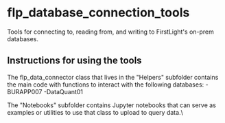 # flp_database_connection_tools
Tools for connecting to, reading from, and writing to FirstLight's on-prem databases.

## Instructions for using the tools
The flp_data_connector class that lives in the "Helpers" subfolder contains the main code with functions to interact with the following databases:
-BURAPP007
-DataQuant01

The "Notebooks" subfolder contains Jupyter notebooks that can serve as examples or utilities to use that class to upload to query data.\
